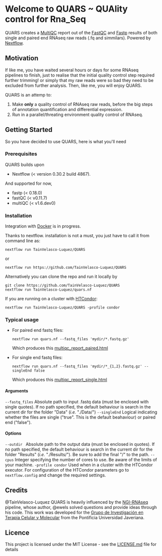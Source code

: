# Welcome to QUARS ~ **QUA**lity control for **R**na_**S**eq
QUARS creates a [MultiQC](http://multiqc.info) report out of the [FastQC](https://www.bioinformatics.babraham.ac.uk/projects/fastqc/) and [Fastp](https://github.com/OpenGene/fastp) results of both single and paired end RNAseq raw reads (.fq and simmilars). Powered by [Nextflow](https://www.nextflow.io).

## Motivation
If like me, you have waited several hours or days for some RNAseq pipelines to finish, just to realise that the initial quality control step required further trimming! or simply that my raw reads were so bad they need to be excluded from further analysis. Then, like me, you will enjoy QUARS.

QUARS is an attemp to:
1. Make **only** a quality control of RNAseq raw reads, before the big steps of annotation quantification and differential expression.
2. Run in a parallel/threating environment quality control of RNAseq.

## Getting Started
So you have decided to use QUARS, here is what you'll need

### Prerequisites
QUARS builds upon
- Nextflow (< version 0.30.2 build 4867).

And supported for now,
- fastp (< 0.18.0)
- fastQC (< v0.11.7)
- multiQC (< v1.6.dev0)

### Installation
Integration with [Docker](https://www.docker.com) is in progress.

Thanks to nextflow. installation is not a must, you just have to call it from command line as:

    nextflow run TainVelasco-Luquez/QUARS
or

    nextflow run https://github.com/TainVelasco-Luquez/QUARS

Alternatively you can clone the repo and run it locally by

    git clone https://github.com/TainVelasco-Luquez/QUARS
    nextflow run TainVelasco-Luquez/quars.nf

If you are running on a cluster with [HTCondor](https://research.cs.wisc.edu/htcondor/):

    nextflow run TainVelasco-Luquez/QUARS -profile condor

### Typical usage
* For paired end fastq files:

      nextflow run quars.nf --fastq_files 'mydir/*.fastq.gz'

  Which produces this [multiqc_report_paired.html](https://github.com/TainVelasco-Luquez/QUARS/blob/master/Docs/multiqc_report_paired.html)

* For single end fastq files:

      nextflow run quars.nf --fastq_files 'mydir/*_{1,2}.fastq.gz' --singleEnd false

  Which produces this [multiqc_report_single.html](https://github.com/TainVelasco-Luquez/QUARS/blob/master/Docs/multiqc_report_single.html)

#### Arguments
  `--fastq_files`                 Absolute path to input .fastq data (must be enclosed with single quotes). If no path specified, the default behaviour is search in the current dir for the folder "Data" (_i.e._ "./Data/")
  `--singleEnd`                   Logical indicating whether the files are single ("true". This is the default beahaviour) or paired end ("false").

#### Options
  `--outdir `                     Absolute path to the output data (must be enclosed in quotes). If no path specified, the default behaviour is search in the current dir for the folder "Results" (_i.e._ "./Results/"). Be sure to add the final "/" to the path.
  `--cpus`                        Integer specifying the number of cores to use. Be aware of the limits of your machine.
  `-profile condor`               Used when in a cluster with the HTCondor executor. For configuration of the HTCondor parameters go to `nextflow.config` and change the required settings.

## Credits
@TainVelasco-Luquez
QUARS is heavily influenced by the [NGI-RNAseq](https://github.com/SciLifeLab/NGI-RNAseq) pipeline, whose author, @ewels solved questions and provide ideas through his code.
This work was developed for the [Grupo de Investigación en Terapia Celular y Molecular](http://ciencias.javeriana.edu.co/departamentos-instituto/nutricion-bioquimica/investigacion) from the Pontificia Universidad Javeriana.

## Licence
This project is licensed under the MIT License - see the [LICENSE.md](LICENSE.md) file for details
